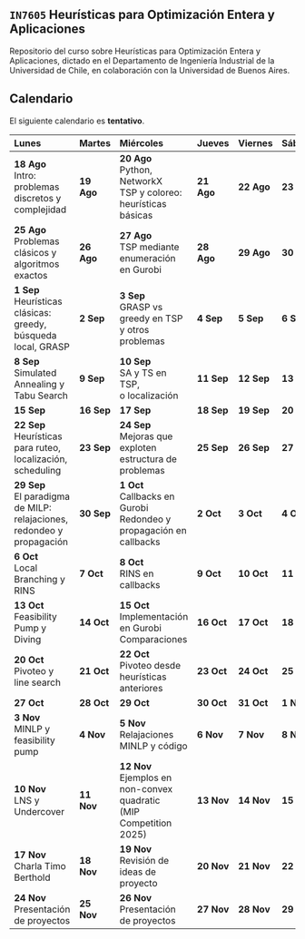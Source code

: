 `IN7605` Heurísticas para Optimización Entera y Aplicaciones 
--- 

Repositorio del curso sobre Heurísticas para Optimización Entera y Aplicaciones, dictado en el Departamento de Ingeniería Industrial de la Universidad de Chile, en colaboración con la Universidad de Buenos Aires. 

## Calendario 

El siguiente calendario es **tentativo**.

| Lunes | Martes | Miércoles | Jueves | Viernes | Sábado | Domingo |
|:------|:-------|:----------|:-------|:--------|:-------|:--------|
| **18 Ago**<br>Intro: problemas discretos y complejidad | **19 Ago** | **20 Ago**<br>Python, NetworkX<br>TSP y coloreo: heurísticas básicas | **21 Ago** | **22 Ago** | **23 Ago** | **24 Ago** |
| **25 Ago**<br>Problemas clásicos y algoritmos exactos | **26 Ago** | **27 Ago**<br>TSP mediante enumeración<br>en Gurobi | **28 Ago** | **29 Ago** | **30 Ago** | **31 Ago** |
| **1 Sep**<br>Heurísticas clásicas: greedy, búsqueda local, GRASP | **2 Sep** | **3 Sep**<br>GRASP vs greedy en TSP<br>y otros problemas | **4 Sep** | **5 Sep** | **6 Sep** | **7 Sep** |
| **8 Sep**<br>Simulated Annealing y Tabu Search | **9 Sep** | **10 Sep**<br>SA y TS en TSP,<br>o localización | **11 Sep** | **12 Sep** | **13 Sep** | **14 Sep** |
| **15 Sep** | **16 Sep** | **17 Sep** | **18 Sep** | **19 Sep** | **20 Sep** | **21 Sep** |
| **22 Sep**<br>Heurísticas para ruteo,<br>localización, scheduling | **23 Sep** | **24 Sep**<br>Mejoras que exploten<br>estructura de problemas | **25 Sep** | **26 Sep** | **27 Sep** | **28 Sep** |
| **29 Sep**<br>El paradigma de MILP:<br>relajaciones, redondeo y propagación | **30 Sep** | **1 Oct**<br>Callbacks en Gurobi<br>Redondeo y propagación en callbacks | **2 Oct** | **3 Oct** | **4 Oct** | **5 Oct** |
| **6 Oct**<br>Local Branching y RINS | **7 Oct** | **8 Oct**<br>RINS en callbacks | **9 Oct** | **10 Oct** | **11 Oct** | **12 Oct** |
| **13 Oct**<br>Feasibility Pump y Diving | **14 Oct** | **15 Oct**<br>Implementación en Gurobi<br>Comparaciones | **16 Oct** | **17 Oct** | **18 Oct** | **19 Oct** |
| **20 Oct**<br>Pivoteo y line search | **21 Oct** | **22 Oct**<br>Pivoteo desde heurísticas anteriores | **23 Oct** | **24 Oct** | **25 Oct** | **26 Oct** |
| **27 Oct** | **28 Oct** | **29 Oct** | **30 Oct** | **31 Oct** | **1 Nov** | **2 Nov** |
| **3 Nov**<br>MINLP y feasibility pump | **4 Nov** | **5 Nov**<br>Relajaciones MINLP y código | **6 Nov** | **7 Nov** | **8 Nov** | **9 Nov** |
| **10 Nov**<br>LNS y Undercover | **11 Nov** | **12 Nov**<br>Ejemplos en non-convex quadratic<br>(MIP Competition 2025) | **13 Nov** | **14 Nov** | **15 Nov** | **16 Nov** |
| **17 Nov**<br>Charla Timo Berthold | **18 Nov** | **19 Nov**<br>Revisión de ideas de proyecto | **20 Nov** | **21 Nov** | **22 Nov** | **23 Nov** |
| **24 Nov**<br>Presentación de proyectos | **25 Nov** | **26 Nov**<br>Presentación de proyectos | **27 Nov** | **28 Nov** | **29 Nov** | **30 Nov** |

